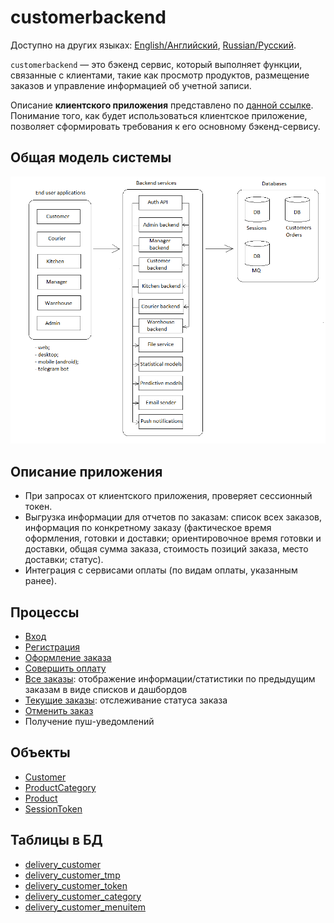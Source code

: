 # customerbackend

Доступно на других языках: [English/Английский](customerbackend.md), [Russian/Русский](customerbackend.ru.md). 

`customerbackend` — это бэкенд сервис, который выполняет функции, связанные с клиентами, такие как просмотр продуктов, размещение заказов и управление информацией об учетной записи.

Описание **клиентского приложения** представлено по [данной ссылке](../../frontend/frontend/customerclient.ru.md). 
Понимание того, как будет использоваться клиентское приложение, позволяет сформировать требования к его основному бэкенд-сервису. 

## Общая модель системы

![system_overall](../img/system_overall.png)

## Описание приложения 

- При запросах от клиентского приложения, проверяет сессионный токен.
- Выгрузка информации для отчетов по заказам: список всех заказов, информация по конкретному заказу (фактическое время оформления, готовки и доставки; ориентировочное время готовки и доставки, общая сумма заказа, стоимость позиций заказа, место доставки; статус).
- Интеграция с сервисами оплаты (по видам оплаты, указанным ранее).
<!--
- Слушает очередь сообщений, в которую записываются сообщения об изменениях в пользователях и токенах, хранящихся модулем [authentication API](authbackend.ru.md).
- Записывает в очередь сообщений информацию об изменениях в пользователях и токенах (очередь слушает модуль [authentication API](authbackend.ru.md)).
-->

## Процессы 

- [Вход](../processes/customer/signin.ru.md)
- [Регистрация](../processes/customer/signup.ru.md)
- [Оформление заказа](../processes/customer/makeorder.ru.md)
- [Совершить оплату](../processes/customer/makepayment.ru.md)
- [Все заказы](../processes/customer/orders.ru.md): отображение информации/статистики по предыдущим заказам в виде списков и дашбордов
- [Текущие заказы](../processes/customer/pendingorders.ru.md): отслеживание статуса заказа
- [Отменить заказ](../processes/customer/cancelorder.md)
- Получение пуш-уведомлений

<!--
## Методы для обработки сетевых запросов 

- **Get all user orders** - получение всех заказов пользователя (наименование: `GetAllOrders`): 
    - input: ;
    - output: `UserOrders`.

### JSON объекты для межсетевого взаимодействия 

- **User orders** - информация по заказам пользователя (наименование: `UserOrders`): 
    - temp.
    - `DeliveryOrders: List<DeliveryOrder>` - заказы пользователя,
    - Exception.
-->

## Объекты 

- [Customer](https://github.com/alexeysp11/workflow-lib/blob/main/docs/Models/Business/Customers/Customer.md)
- [ProductCategory](https://github.com/alexeysp11/workflow-lib/blob/main/docs/Models/Business/Products/ProductCategory.md)
- [Product](https://github.com/alexeysp11/workflow-lib/blob/main/docs/Models/Business/Products/Product.md)
- [SessionToken](https://github.com/alexeysp11/workflow-auth/blob/main/docs/models/NetworkParameters/SessionToken.md)

## Таблицы в БД

- [delivery_customer](../dbtables/delivery_customer.md)
- [delivery_customer_tmp](../dbtables/delivery_customer_tmp.md)
- [delivery_customer_token](../dbtables/delivery_customer_token.md)
- [delivery_customer_category](../dbtables/delivery_customer_category.md)
- [delivery_customer_menuitem](../dbtables/delivery_customer_menuitem.md)
